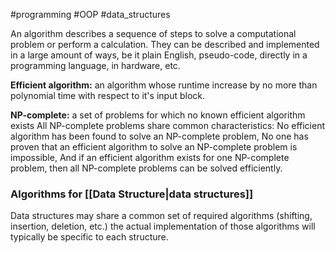 #programming #OOP #data_structures

An algorithm describes a sequence of steps to solve a computational problem or perform a calculation. They can be described and implemented in a large amount of ways, be it plain English, pseudo-code, directly in a programming language, in hardware, etc.

**Efficient algorithm:** an algorithm whose runtime increase by no more than polynomial time with respect to it's input block.

**NP-complete:** a set of problems for which no known efficient algorithm exists
	All NP-complete problems share common characteristics: No efficient algorithm has been found to solve an NP-complete problem, No one has proven that an efficient algorithm to solve an NP-complete problem is impossible, And if an efficient algorithm exists for one NP-complete problem, then all NP-complete problems can be solved efficiently.

### Algorithms for [[Data Structure|data structures]]
Data structures may share a common set of required algorithms (shifting, insertion, deletion, etc.) the actual implementation of those algorithms will typically be specific to each structure.